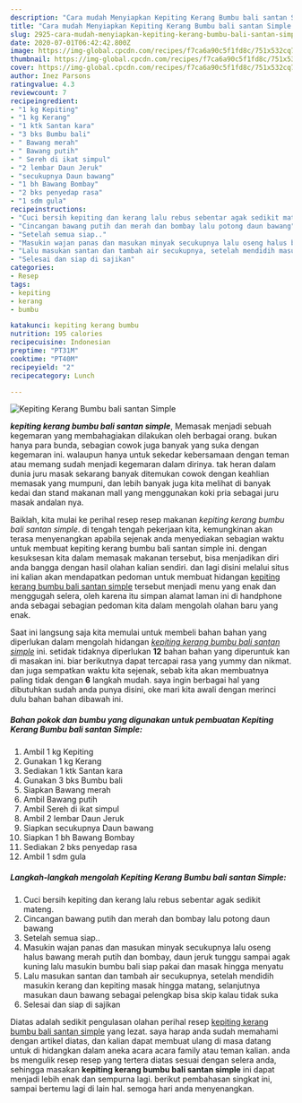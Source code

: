 ```yaml
---
description: "Cara mudah Menyiapkan Kepiting Kerang Bumbu bali santan Simple Lezat"
title: "Cara mudah Menyiapkan Kepiting Kerang Bumbu bali santan Simple Lezat"
slug: 2925-cara-mudah-menyiapkan-kepiting-kerang-bumbu-bali-santan-simple-lezat
date: 2020-07-01T06:42:42.800Z
image: https://img-global.cpcdn.com/recipes/f7ca6a90c5f1fd8c/751x532cq70/kepiting-kerang-bumbu-bali-santan-simple-foto-resep-utama.jpg
thumbnail: https://img-global.cpcdn.com/recipes/f7ca6a90c5f1fd8c/751x532cq70/kepiting-kerang-bumbu-bali-santan-simple-foto-resep-utama.jpg
cover: https://img-global.cpcdn.com/recipes/f7ca6a90c5f1fd8c/751x532cq70/kepiting-kerang-bumbu-bali-santan-simple-foto-resep-utama.jpg
author: Inez Parsons
ratingvalue: 4.3
reviewcount: 7
recipeingredient:
- "1 kg Kepiting"
- "1 kg Kerang"
- "1 ktk Santan kara"
- "3 bks Bumbu bali"
- " Bawang merah"
- " Bawang putih"
- " Sereh di ikat simpul"
- "2 lembar Daun Jeruk"
- "secukupnya Daun bawang"
- "1 bh Bawang Bombay"
- "2 bks penyedap rasa"
- "1 sdm gula"
recipeinstructions:
- "Cuci bersih kepiting dan kerang lalu rebus sebentar agak sedikit mateng."
- "Cincangan bawang putih dan merah dan bombay lalu potong daun bawang"
- "Setelah semua siap.."
- "Masukin wajan panas dan masukan minyak secukupnya lalu oseng halus bawang merah putih dan bombay, daun jeruk tunggu sampai agak kuning lalu masukin bumbu bali siap pakai dan masak hingga menyatu"
- "Lalu masukan santan dan tambah air secukupnya, setelah mendidih masukin kerang dan kepiting masak hingga matang, selanjutnya masukan daun bawang sebagai pelengkap bisa skip kalau tidak suka"
- "Selesai dan siap di sajikan"
categories:
- Resep
tags:
- kepiting
- kerang
- bumbu

katakunci: kepiting kerang bumbu 
nutrition: 195 calories
recipecuisine: Indonesian
preptime: "PT31M"
cooktime: "PT40M"
recipeyield: "2"
recipecategory: Lunch

---
```



![Kepiting Kerang Bumbu bali santan Simple](https://img-global.cpcdn.com/recipes/f7ca6a90c5f1fd8c/751x532cq70/kepiting-kerang-bumbu-bali-santan-simple-foto-resep-utama.jpg)

<b><i>kepiting kerang bumbu bali santan simple</i></b>, Memasak menjadi sebuah kegemaran yang membahagiakan dilakukan oleh berbagai orang. bukan hanya para bunda, sebagian cowok juga banyak yang suka dengan kegemaran ini. walaupun hanya untuk sekedar kebersamaan dengan teman atau memang sudah menjadi kegemaran dalam dirinya. tak heran dalam dunia juru masak sekarang banyak ditemukan cowok dengan keahlian memasak yang mumpuni, dan lebih banyak juga kita melihat di banyak kedai dan stand makanan mall yang menggunakan koki pria sebagai juru masak andalan nya.



Baiklah, kita mulai ke perihal resep resep makanan <i>kepiting kerang bumbu bali santan simple</i>. di tengah tengah pekerjaan kita, kemungkinan akan terasa menyenangkan apabila sejenak anda menyediakan sebagian waktu untuk membuat kepiting kerang bumbu bali santan simple ini. dengan kesuksesan kita dalam memasak makanan tersebut, bisa menjadikan diri anda bangga dengan hasil olahan kalian sendiri. dan lagi disini melalui situs ini kalian akan mendapatkan pedoman untuk membuat hidangan <u>kepiting kerang bumbu bali santan simple</u> tersebut menjadi menu yang enak dan menggugah selera, oleh karena itu simpan alamat laman ini di handphone anda sebagai sebagian pedoman kita dalam mengolah olahan baru yang enak.


Saat ini langsung saja kita memulai untuk membeli bahan bahan yang diperlukan dalam mengolah hidangan <u><i>kepiting kerang bumbu bali santan simple</i></u> ini. setidak tidaknya diperlukan <b>12</b> bahan bahan yang diperuntuk kan di masakan ini. biar berikutnya dapat tercapai rasa yang yummy dan nikmat. dan juga sempatkan waktu kita sejenak, sebab kita akan membuatnya paling tidak dengan <b>6</b> langkah mudah. saya ingin berbagai hal yang dibutuhkan sudah anda punya disini, oke mari kita awali dengan merinci dulu bahan bahan dibawah ini.

<!--inarticleads1-->

##### Bahan pokok dan bumbu yang digunakan untuk pembuatan Kepiting Kerang Bumbu bali santan Simple:

1. Ambil 1 kg Kepiting
1. Gunakan 1 kg Kerang
1. Sediakan 1 ktk Santan kara
1. Gunakan 3 bks Bumbu bali
1. Siapkan  Bawang merah
1. Ambil  Bawang putih
1. Ambil  Sereh di ikat simpul
1. Ambil 2 lembar Daun Jeruk
1. Siapkan secukupnya Daun bawang
1. Siapkan 1 bh Bawang Bombay
1. Sediakan 2 bks penyedap rasa
1. Ambil 1 sdm gula




<!--inarticleads2-->

##### Langkah-langkah mengolah Kepiting Kerang Bumbu bali santan Simple:

1. Cuci bersih kepiting dan kerang lalu rebus sebentar agak sedikit mateng.
1. Cincangan bawang putih dan merah dan bombay lalu potong daun bawang
1. Setelah semua siap..
1. Masukin wajan panas dan masukan minyak secukupnya lalu oseng halus bawang merah putih dan bombay, daun jeruk tunggu sampai agak kuning lalu masukin bumbu bali siap pakai dan masak hingga menyatu
1. Lalu masukan santan dan tambah air secukupnya, setelah mendidih masukin kerang dan kepiting masak hingga matang, selanjutnya masukan daun bawang sebagai pelengkap bisa skip kalau tidak suka
1. Selesai dan siap di sajikan




Diatas adalah sedikit pengulasan olahan perihal resep <u>kepiting kerang bumbu bali santan simple</u> yang lezat. saya harap anda sudah memahami dengan artikel diatas, dan kalian dapat membuat ulang di masa datang untuk di hidangkan dalam aneka acara acara family atau teman kalian. anda bs mengulik resep resep yang tertera diatas sesuai dengan selera anda, sehingga masakan <b>kepiting kerang bumbu bali santan simple</b> ini dapat menjadi lebih enak dan sempurna lagi. berikut pembahasan singkat ini, sampai bertemu lagi di lain hal. semoga hari anda menyenangkan.
